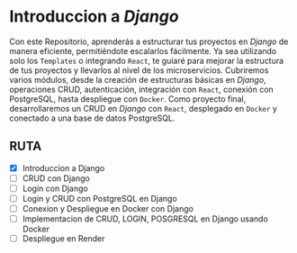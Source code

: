 # Introduccion a *Django*

Con este Repositorio, aprenderás a estructurar tus proyectos en *Django* de manera eficiente, permitiéndote escalarlos fácilmente. Ya sea utilizando solo los `Templates` o integrando `React`, te guiaré para mejorar la estructura de tus proyectos y llevarlos al nivel de los microservicios. Cubriremos varios módulos, desde la creación de estructuras básicas en *Django*, operaciones CRUD, autenticación, integración con `React`, conexión con PostgreSQL, hasta despliegue con `Docker`. Como proyecto final, desarrollaremos un CRUD en *Django* con `React`, desplegado en `Docker` y conectado a una base de datos PostgreSQL.

## RUTA

* [x] Introduccion a Django
* [ ] CRUD con Django
* [ ] Login con Django
* [ ] Login y CRUD con PostgreSQL en Django
* [ ] Conexion y Despliegue en Docker con Django
* [ ] Implementacion de CRUD, LOGIN, POSGRESQL en Django usando Docker
* [ ] Despliegue en Render